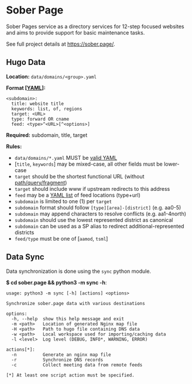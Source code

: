 Sober Page
==========

Sober Pages service as a directory services for 12-step focused websites and
aims to provide support for basic maintenance tasks.

See full project details at https://sober.page/.

Hugo Data
---------

**Location:** ``data/domains/<group>.yaml``

**Format [[YAML](https://handbook.recoverysource.net/essentials/yaml.html)]:**
```
<subdomain>:
  title: website title
  keywords: list, of, regions
  target: <URL>
  type: forward OR cname
  feed: <type>^<URL>[^<options>]
```

**Required:** subdomain, title, target

**Rules:**

- ``data/domains/*.yaml`` MUST be [valid YAML](https://yaml-online-parser.appspot.com/)
- [``title``, ``keywords``] may be mixed-case, all other fields must be lower-case
- ``target`` should be the shortest functional URL (without
[path/query/fragment](https://handbook.recoverysource.net/essentials/websites.html#url))
- ``target`` should include www if upstream redirects to this address
- ``feed`` may be a [YAML list](https://handbook.recoverysource.net/essentials/yaml.html)
of feed locations (type+url)
- ``subdomain`` is limited to one (1) per ``target``
- ``subdomain`` format should follow ``[type][area]-[district]`` (e.g. aa0-5)
- ``subdomain`` may append characters to resolve conflicts (e.g. aa1-4north)
- ``subdomain`` should use the lowest represented district as canonical
- ``subdomain`` can be used as a SP alias to redirect additional-represented districts
- ``feed/type`` must be one of [``aamod``, ``tsml``]

Data Sync
---------

Data synchronization is done using the ``sync`` python module.

**$ cd sober.page && python3 -m sync -h**:
```
usage: python3 -m sync [-h] [actions] <options>

Synchronize sober.page data with various destinations

options:
  -h, --help  show this help message and exit
  -m <path>   Location of generated Nginx map file
  -H <path>   Path to hugo file containing DNS data
  -w <path>   Local workspace used for importing/caching data
  -l <level>  Log level (DEBUG, INFO*, WARNING, ERROR)

actions[*]:
  -n          Generate an nginx map file
  -r          Synchronize DNS records
  -c          Collect meeting data from remote feeds

[*] At least one script action must be specified.
```
